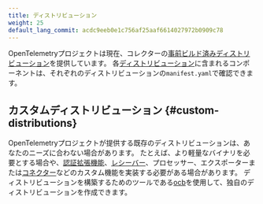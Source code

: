 ```yaml
---
title: ディストリビューション
weight: 25
default_lang_commit: acdc9eeb0e1c756af25aaf6614027972b0909c78
---
```


OpenTelemetryプロジェクトは現在、コレクターの[事前ビルド済みディストリビューション][pre-built distributions]を提供しています。
各[ディストリビューション][distributions]に含まれるコンポーネントは、それぞれのディストリビューションの`manifest.yaml`で確認できます。

[pre-built distributions]: https://github.com/open-telemetry/opentelemetry-collector-releases/releases
[distributions]: https://github.com/open-telemetry/opentelemetry-collector-releases/tree/main/distributions

## カスタムディストリビューション {#custom-distributions}

OpenTelemetryプロジェクトが提供する既存のディストリビューションは、あなたのニーズに合わない場合があります。
たとえば、より軽量なバイナリを必要とする場合や、[認証拡張機能](../building/authenticator-extension)、[レシーバー](../building/receiver)、プロセッサー、エクスポーターまたは[コネクター](../building/connector)などのカスタム機能を実装する必要がある場合があります。
ディストリビューションを構築するためのツールである[ocb](../custom-collector)を使用して、独自のディストリビューションを作成できます。
